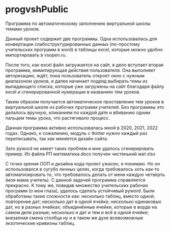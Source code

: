 # progvshPublic
Программа по автоматическому заполнению виртуальной школы темами уроков.  
  
Данный проект содержит две программы. Одна использовалась для конвертации слабоструктурированных данных (по-простому учительских программ в word) в таблицы excel, которые можно удобно импортировать в vsopen.ru.  
  
После того, как excel файл загружается на сайт, в дело вступает вторая программа, иммитирующая действия пользователя. Она выполняет авторизацию, ждёт, пока пользователь откроет окно с нужным диапазоном уроков, 
и далее начинает подряд выбирать темы из выпадающего списка, которые уже загружены на сайт благодаря файлу excel и сгенерированной нумерации в названиях тем уроков.  
  
Таким образом получается автоматическое проставление тем уроков в виртуальной школе из рабочих программ учителей. Без программы это делалось вручную, кликанием по каждой дате и вбиванию одним пальцем темы урока, что растягивало процесс.  

Данная программа активно использовалась мной в 2020, 2021, 2022 годах. Однако, к сожалению, модуль с tkinter нужно каждый раз переписывать, так как меняется дизайн сайта.

Зато pyword не имеет таких проблем и мне удалось сгенерировать пример. Из файла РП математика.docx получен чистенький мат.xlsx

С точки зрения ООП и дизайна кода проект ужасен, я понимаю. Но он использовался в сугубо личных целях, когда требовалось хоть как-то автоматизировать то, что требовалось делать от меня каждую четверть (моя мама учитель).
С данной задачей программа справляется прекрасно. К тому же, повидав множество учительских рабочих программ (о мои глаза), удалось сделать устойчивый pyword.
Были обработаны такие сложности как: несколько таблиц, вместо одной; повторение дат; несколько дат в одной ячейке; несколько одинаковых дат, но в разных ячейках; объединённые ячейки, которые в ворде на самом деле разные; несколько и дат и тем и всё в одной ячейке; внезапная смена столбца ну и в таком же духе всевозможные экзотические кривизны таблиц.  
